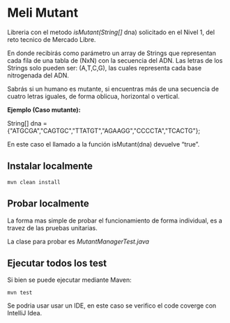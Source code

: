 
# Meli Mutant

Libreria con el metodo _isMutant(String[]_ dna) solicitado en el Nivel 1, del reto tecnico de Mercado Libre.


En donde recibirás como parámetro un array de Strings que representan cada fila de una tabla
de (NxN) con la secuencia del ADN. Las letras de los Strings solo pueden ser: (A,T,C,G), las
cuales representa cada base nitrogenada del ADN.

Sabrás si un humano es mutante, si encuentras más de una secuencia de cuatro letras
iguales, de forma oblicua, horizontal o vertical.

**Ejemplo (Caso mutante):**

String[] dna = {"ATGCGA","CAGTGC","TTATGT","AGAAGG","CCCCTA","TCACTG"};

En este caso el llamado a la función isMutant(dna) devuelve “true”.


## Instalar localmente

`mvn clean install`

## Probar localmente

La forma mas simple de probar el funcionamiento de forma individual, es a travez de las pruebas unitarias.

La clase para probar es _MutantManagerTest.java_

## Ejecutar todos los test

Si bien se puede ejecutar mediante Maven:

`mvn test`

Se podria usar usar un IDE, en este caso se verifico el code coverge con IntelliJ Idea.
